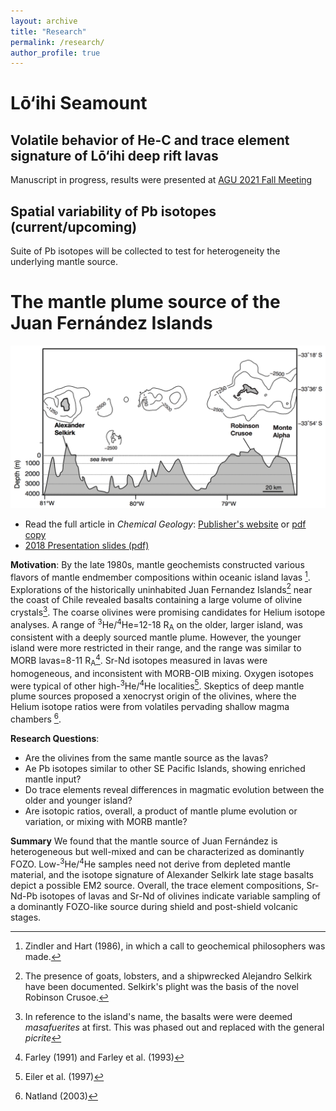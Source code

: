 ```yaml
---
layout: archive
title: "Research"
permalink: /research/
author_profile: true
---
```


# Lō‘ihi Seamount

## Volatile behavior of He-C and trace element signature of Lō‘ihi deep rift lavas

Manuscript in progress, results were presented at [AGU 2021 Fall Meeting](https://thi-truong.github.io/talks/2021-12-14-AGU)

## Spatial variability of Pb isotopes (current/upcoming)

Suite of Pb isotopes will be collected to test for heterogeneity the underlying mantle source.


#  The mantle plume source of the Juan Fernández Islands


<img src="/_pages/research-figure02-juan-fernandez-islands.png" alt="Overview of the two main islands of the Juan Fernández chain. Bottom middle shows map view of subaerial islands, and cross-section showing topography and bathymetric features (depth in m). The island on the right, Robinson Crusoe (Mas a Tierra) consists of group I and II lavas which represent a late shield-building stage and post-shield phase. The island on the left, Alexander Selkirk (Mas Afuera) consists of Group III basalts which represent the shield phase." width="600px">

* Read the full article in *Chemical Geology*: [Publisher's website](https://doi.org/10.1016/j.chemgeo.2017.11.024) or [pdf copy](https://thi-truong.github.io/files/Truong2018.pdf)
* [2018 Presentation slides (pdf)](/files/2.2_Truong.pdf)

**Motivation**: By the late 1980s, mantle geochemists constructed various flavors of mantle endmember compositions within oceanic island lavas [^1]. Explorations of the historically uninhabited Juan Fernandez Islands[^2] near the coast of Chile revealed basalts containing a large volume of olivine crystals[^3]. The coarse olivines were promising candidates for Helium isotope analyses. A range of <sup>3</sup>He/<sup>4</sup>He=12-18 R<sub>A</sub> on the older, larger island, was consistent with a deeply sourced mantle plume. However, the younger island were more restricted in their range, and the range was similar to MORB lavas=8-11 R<sub>A</sub>[^4]. Sr-Nd isotopes measured in lavas were homogeneous, and inconsistent with MORB-OIB mixing. Oxygen isotopes were typical of other high-<sup>3</sup>He/<sup>4</sup>He localities[^5]. Skeptics of deep mantle plume sources proposed a xenocryst origin of the olivines, where the Helium isotope ratios were from volatiles pervading shallow magma chambers [^6]. 

**Research Questions**:
* Are the olivines from the same mantle source as the lavas?
* Ae Pb isotopes similar to other SE Pacific Islands, showing enriched mantle input?
* Do trace elements reveal differences in magmatic evolution between the older and younger island?
* Are isotopic ratios, overall, a product of mantle plume evolution or variation, or mixing with MORB mantle? 

**Summary**
We found that the mantle source of Juan Fernández is heterogeneous but well-mixed and can be characterized as dominantly FOZO. Low-<sup>3</sup>He/<sup>4</sup>He samples need not derive from depleted mantle material, and the isotope signature of Alexander Selkirk late stage basalts depict a possible EM2 source. Overall, the trace element compositions, Sr-Nd-Pb isotopes of lavas and Sr-Nd of olivines indicate variable sampling of a dominantly FOZO-like source during shield and post-shield volcanic stages. 

[^1]: Zindler and Hart (1986), in which a call to geochemical philosophers was made.
[^2]: The presence of goats, lobsters, and a shipwrecked Alejandro Selkirk have been documented. Selkirk's plight was the basis of the novel Robinson Crusoe.
[^3]: In reference to the island's name, the basalts were were deemed *masafuerites* at first. This was phased out and replaced with the general *picrite*
[^4]: Farley (1991) and Farley et al. (1993)
[^5]: Eiler et al. (1997)
[^6]: Natland (2003)
